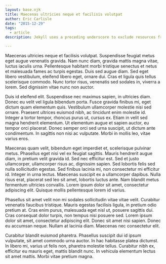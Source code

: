 ```yaml
---
layout: base.njk
title: Maecenas ultricies neque et facilisis volutpat
author: Eric Carlisle
date: "2015-12-29"
tags: 
  - article
description: Jekyll uses a preceding underscore to exclude resources from a site build. This article explains how to prevent performance drops by files added by package managers.

---
```

Maecenas ultricies neque et facilisis volutpat. Suspendisse feugiat metus eget augue venenatis gravida. Nam nunc diam, gravida mattis magna vitae, luctus iaculis urna. Pellentesque habitant morbi tristique senectus et netus et malesuada fames ac turpis egestas. Duis sed augue diam. Sed eget libero vestibulum, eleifend libero eget, ornare dui. Cras et ligula quis tellus scelerisque commodo. Nunc tortor risus, venenatis sed sodales in, viverra a lorem. Sed dignissim vitae nunc non auctor.
<!-- excerpt -->
Duis id eleifend elit. Suspendisse nec maximus sapien, in ultricies diam. Donec eu velit vel ligula bibendum porta. Fusce gravida finibus mi, eget dictum quam elementum quis. Vestibulum ullamcorper molestie nisi sed ornare. Praesent ultrices euismod nibh, ac tincidunt enim molestie id. Integer a tortor tempor, rhoncus purus ut, cursus ex. Etiam in velit sed magna hendrerit elementum. Ut elementum augue et sapien auctor, eu tempor orci placerat. Donec semper orci sed urna suscipit, ut dictum ante condimentum. In sagittis non nisi ac vulputate. Morbi in mollis leo, vitae varius eros.

Maecenas quam velit, bibendum eget imperdiet et, scelerisque pulvinar metus. Phasellus eget nisi vel ex feugiat sagittis. Mauris hendrerit augue diam, in pretium velit gravida id. Sed nec efficitur est. Sed et justo ullamcorper, ullamcorper risus ac, dignissim sapien. Sed lobortis felis sed nulla sollicitudin egestas. Sed finibus lacinia mi, non consectetur mi efficitur id. Integer in urna lectus. Maecenas suscipit ex a ullamcorper dapibus. Nulla risus erat, placerat sed leo sit amet, lobortis luctus ante. Nam blandit metus fermentum ultricies convallis. Lorem ipsum dolor sit amet, consectetur adipiscing elit. Quisque mollis pellentesque lorem id varius.

Phasellus sit amet velit non mi sodales sollicitudin vitae vitae velit. Curabitur venenatis faucibus tristique. Mauris egestas facilisis ligula, in pretium odio pretium at. Cras enim purus, malesuada eget nisl ut, posuere sagittis dui. Cras consequat dolor turpis, non tempus nisi posuere sed. Lorem ipsum dolor sit amet, consectetur adipiscing elit. Donec sit amet nisi sapien. Donec eu accumsan neque. Nullam at lacinia diam. Maecenas nec consectetur elit.

Curabitur blandit euismod pharetra. Phasellus suscipit dui id ipsum vulputate, sit amet commodo urna auctor. In hac habitasse platea dictumst. In libero mi, varius ut felis non, pharetra molestie tellus. Curabitur nibh ex, efficitur eu mauris eget, mattis blandit nunc. In vehicula elementum lectus sit amet mattis. Morbi vitae pretium magna.

